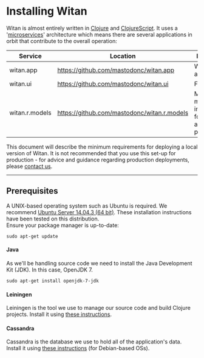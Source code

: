 # Installing Witan
Witan is almost entirely written in [Clojure](http://clojure.org/) and [ClojureScript](http://clojure.org/clojurescript). It uses a '[microservices](https://en.wikipedia.org/wiki/Microservices)' architecture which means there are several applications in orbit that contribute to the overall operation:

| Service        | Location                                     | Description                                                    |
| --------------  | ------------------------------------------- | -------------------------------------------------------------- |
| witan.app      | https://github.com/mastodonc/witan.app       | Web server and API                                             |
| witan.ui       | https://github.com/mastodonc/witan.ui        | Front end                                                      |
| witan.r.models | https://github.com/mastodonc/witan.r.models  | Mathematical models used in creating forecasts and projections |

This document will describe the minimum requirements for deploying a local version of Witan. It is not recommended that you use this set-up for production - for advice and guidance regarding production deployments, please [contact us](theteam@mastodonc.com).  

---------------------
## Prerequisites
A UNIX-based operating system such as Ubuntu is required. We recommend [Ubuntu Server 14.04.3 (64 bit)](http://www.ubuntu.com/download/server/thank-you?country=GB&version=14.04.3&architecture=amd64). These installation instructions have been tested on this distribution.  
Ensure your package manager is up-to-date: 
```
sudo apt-get update
```

#### Java
As we'll be handling source code we need to install the Java Development Kit (JDK). In this case, OpenJDK 7.
```
sudo apt-get install openjdk-7-jdk
```

#### Leiningen
Leiningen is the tool we use to manage our source code and build Clojure projects. Install it using [these instructions](http://leiningen.org/).

#### Cassandra
Cassandra is the database we use to hold all of the application's data. Install it using [these instructions](http://docs.datastax.com/en/cassandra/2.0/cassandra/install/installDeb_t.html) (for Debian-based OSs).
